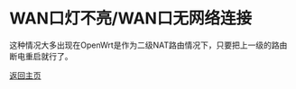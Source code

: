 # WAN口灯不亮/WAN口无网络连接      

这种情况大多出现在OpenWrt是作为二级NAT路由情况下，只要把上一级的路由断电重启就行了。            


[返回主页](../README.md)  
